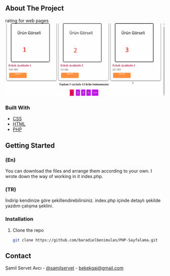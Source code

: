 ## About The Project
rating for web pages
![](page.gif)


### Built With

* [CSS](https://html.com/)
* [HTML](https://html.com/)
* [PHP](https://www.php.net/)



## Getting Started
### (En)
You can download the files and arrange them according to your own. I wrote down the way of working in it index.php.


### (TR)
İndirip kendinize göre şekillendirebilirsiniz. index.php içinde detaylı şekilde yazdım çalışma şeklini.

### Installation
1. Clone the repo
   ```sh
   git clone https://github.com/baradielbenimulan/PHP-Sayfalama.git
   ```

## Contact
Şamil Servet Avcı - [@samilservet](https://twitter.com/samilservet) - bekekgaj@gmail.com
